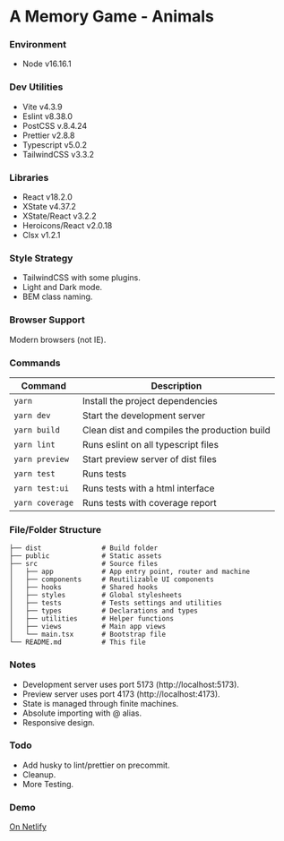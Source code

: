 # A Memory Game - Animals

### Environment

- Node v16.16.1

### Dev Utilities

- Vite v4.3.9
- Eslint v8.38.0
- PostCSS v.8.4.24
- Prettier v2.8.8
- Typescript v5.0.2
- TailwindCSS v3.3.2

### Libraries

- React v18.2.0
- XState v4.37.2
- XState/React v3.2.2
- Heroicons/React v2.0.18
- Clsx v1.2.1

### Style Strategy

- TailwindCSS with some plugins.
- Light and Dark mode.
- BEM class naming.

### Browser Support

Modern browsers (not IE).

### Commands

| Command         | Description                                  |
| --------------- | -------------------------------------------- |
| `yarn`          | Install the project dependencies             |
| `yarn dev`      | Start the development server                 |
| `yarn build`    | Clean dist and compiles the production build |
| `yarn lint`     | Runs eslint on all typescript files          |
| `yarn preview`  | Start preview server of dist files           |
| `yarn test`     | Runs tests                                   |
| `yarn test:ui`  | Runs tests with a html interface             |
| `yarn coverage` | Runs tests with coverage report              |

### File/Folder Structure

```
├── dist               # Build folder
├── public             # Static assets
├── src                # Source files
│   ├── app            # App entry point, router and machine
│   ├── components     # Reutilizable UI components
│   ├── hooks          # Shared hooks
│   ├── styles         # Global stylesheets
│   ├── tests          # Tests settings and utilities
│   ├── types          # Declarations and types
│   ├── utilities      # Helper functions
│   ├── views          # Main app views
│   └── main.tsx       # Bootstrap file
└── README.md          # This file
```

### Notes

- Development server uses port 5173 (http://localhost:5173).
- Preview server uses port 4173 (http://localhost:4173).
- State is managed through finite machines.
- Absolute importing with @ alias.
- Responsive design.

### Todo

- Add husky to lint/prettier on precommit.
- Cleanup.
- More Testing.

### Demo

[On Netlify](https://teal-meerkat-b1ab9e.netlify.app/)
